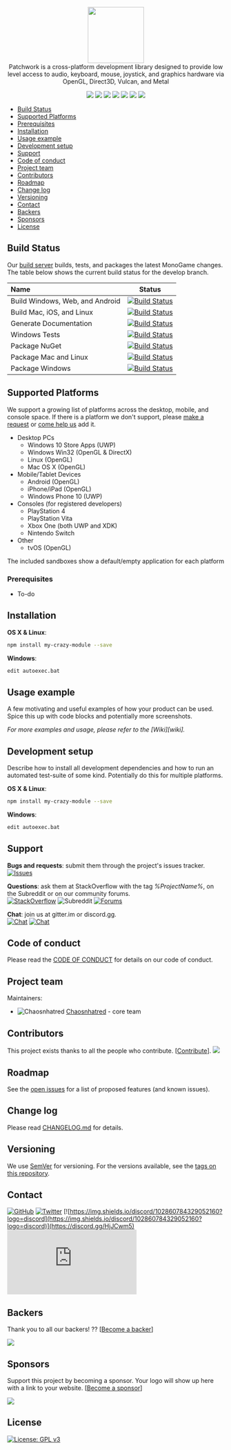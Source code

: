 
<p align="center">
    <img src="https://placeholder.pics/svg/500x200/DEDEDE/555555/Project%20Name"
        height="130"><br>
    Patchwork is a cross-platform development library designed
to provide low level access to audio, keyboard, mouse, joystick, and graphics
hardware via OpenGL, Direct3D, Vulcan, and Metal
</p>
<p align="center">
    <a href="https://github.com/%USER%/%ProjectName%/graphs/contributors" alt="Contributors">
        <img src="https://img.shields.io/github/contributors/%USER%/%ProjectName%" /></a>
    <a href="#backers" alt="Backers on Open Collective">
        <img src="https://img.shields.io/opencollective/backers/%ProjectName%" /></a>
    <a href="#sponsors" alt="Sponsors on Open Collective">
        <img src="https://img.shields.io/opencollective/sponsors/%ProjectName%" /></a>
    <a href="https://github.com/badges/shields/pulse" alt="Activity">
        <img src="https://img.shields.io/github/commit-activity/m/%USER%/%ProjectName%" /></a>
            <a href="#">
            <img src="https://img.shields.io/github/last-commit/%USER%/%ProjectName%"></a>
            <a href="https://github.com/%USER%/%ProjectName%/releases">
           <img src="https://img.shields.io/github/v/release/%USER%/%ProjectName%"></a>
      <a href="#">
          <img src="https://img.shields.io/github/release-date/%USER%/%ProjectName%?label=last release date"></a>
</p>

 * [Build Status](#build-status)
 * [Supported Platforms](#supported-platforms)
 * [Prerequisites](#prerequisites)
 * [Installation](#installation)
 * [Usage example](#usage-example)
 * [Development setup](#development-setup)
 * [Support](#support)
 * [Code of conduct](#code-of-conduct)
 * [Project team](#project-team)
 * [Contributors](#contributors)
 * [Roadmap](#roadmap)
 * [Change log](#change-log)
 * [Versioning](#versioning)
 * [Contact](#contact)
 * [Backers](#backers)
 * [Sponsors](#sponsors)
 * [License](#license)
 
 ## Build Status

Our [build server](%BUILDSERVER%) builds, tests, and packages the latest MonoGame changes.  The table below shows the current build status for the develop branch.

| Name  | Status |
|:---|--------|
| Build Windows, Web, and Android | [![Build Status](http://teamcity.monogame.net/app/rest/builds/buildType:MonoGame_DevelopWin/statusIcon)](http://teamcity.monogame.net/viewType.html?buildTypeId=MonoGame_DevelopWin&guest=1) |
| Build Mac, iOS, and Linux | [![Build Status](http://teamcity.monogame.net/app/rest/builds/buildType:MonoGame_DevelopMac/statusIcon)](http://teamcity.monogame.net/viewType.html?buildTypeId=MonoGame_DevelopMac&guest=1) |
| Generate Documentation | [![Build Status](http://teamcity.monogame.net/app/rest/builds/buildType:MonoGame_GenerateDocumentation/statusIcon)](http://teamcity.monogame.net/viewType.html?buildTypeId=MonoGame_GenerateDocumentation&guest=1) |
| Windows Tests | [![Build Status](http://teamcity.monogame.net/app/rest/builds/buildType:MonoGame_TestWindows/statusIcon)](http://teamcity.monogame.net/viewType.html?buildTypeId=MonoGame_TestWindows&guest=1) |
| Package NuGet | [![Build Status](http://teamcity.monogame.net/app/rest/builds/buildType:MonoGame_PackageNuGet/statusIcon)](http://teamcity.monogame.net/viewType.html?buildTypeId=MonoGame_PackageNuGet&guest=1) |
| Package Mac and Linux | [![Build Status](http://teamcity.monogame.net/app/rest/builds/buildType:MonoGame_PackageMacAndLinux/statusIcon)](http://teamcity.monogame.net/viewType.html?buildTypeId=MonoGame_PackageMacAndLinux&guest=1) |
| Package Windows | [![Build Status](http://teamcity.monogame.net/app/rest/builds/buildType:MonoGame_PackagingWindows/statusIcon)](http://teamcity.monogame.net/viewType.html?buildTypeId=MonoGame_PackagingWindows&guest=1) |


## Supported Platforms

We support a growing list of platforms across the desktop, mobile, and console space.  If there is a platform we don't support, please [make a request](https://github.com/MonoGame/MonoGame/issues) or [come help us](CONTRIBUTING.md) add it.

 * Desktop PCs
   * Windows 10 Store Apps (UWP)
   * Windows Win32 (OpenGL & DirectX)
   * Linux (OpenGL)
   * Mac OS X (OpenGL)
 * Mobile/Tablet Devices
   * Android (OpenGL)
   * iPhone/iPad (OpenGL)
   * Windows Phone 10 (UWP)
 * Consoles (for registered developers)
   * PlayStation 4
   * PlayStation Vita
   * Xbox One (both UWP and XDK)
   * Nintendo Switch
 * Other
   * tvOS (OpenGL)

The included sandboxes show a default/empty application for each platform

### Prerequisites
* To-do

## Installation

__OS X & Linux__:

```sh
npm install my-crazy-module --save
```

__Windows__:

```sh
edit autoexec.bat
```

## Usage example

A few motivating and useful examples of how your product can be used. Spice this up with code blocks and potentially more screenshots.

_For more examples and usage, please refer to the [Wiki][wiki]._

## Development setup

Describe how to install all development dependencies and how to run an automated test-suite of some kind. Potentially do this for multiple platforms.

__OS X & Linux__:

```sh
npm install my-crazy-module --save
```

__Windows__:

```sh
edit autoexec.bat
```

## Support

__Bugs and requests__: submit them through the project's issues tracker.<br>
[![Issues](https://img.shields.io/github/issues-raw/%USER%/%ProjectName%?logo=github)]( https://github.com/%USER%/%ProjectName%/issues )

__Questions__: ask them at StackOverflow with the tag *%ProjectName%*, on the Subreddit or on our community forums.<br>
[![StackOverflow](https://img.shields.io/stackexchange/stackoverflow/t/%ProjectName%?logo=stackoverflow)]( http://stackoverflow.com/questions/tagged/%USER%/%ProjectName% )
![Subreddit](https://img.shields.io/reddit/subreddit-subscribers/%ProjectName%?logo=reddit)
[![Forums](https://img.shields.io/badge/forums-forums-yellowgreen)]()

__Chat__: join us at gitter.im or discord.gg.<br>
[![Chat](https://img.shields.io/gitter/room/nwjs/nsjs?label=gitter.im&logo=gitter)]( https://gitter.im/%USER%/%ProjectName% )
[![Chat](https://img.shields.io/discord/308323056592486420?logo=discord&label=discord.gg)](https://discord.gg/HjJCwm5)

## Code of conduct

Please read the [CODE OF CONDUCT](CODE_OF_CONDUCT.md) for details on our code of conduct.

## Project team

Maintainers:
- ![Chaosnhatred](https://github.com/chaosnhatred.png?size=20) [Chaosnhatred](https://github.com/chaosnhatred)  - core team

## Contributors

This project exists thanks to all the people who contribute. [[Contribute](CONTRIBUTING.md)].
<a href="https://github.com/%USER%/%ProjectName%/graphs/contributors"><img src="https://opencollective.com/%ProjectName%/contributors.svg?width=890" /></a>

## Roadmap

See the [open issues](https://github.com/%USER%/%ProjectName%/issues) for a list of proposed features (and known issues).

## Change log

Please read [CHANGELOG.md](CHANGELOG.md) for details.

## Versioning
We use [SemVer](http://semver.org/) for versioning.
For the versions available, see the [tags on this repository](https://github.com/chaosnhatred/epa-envirofacts-api/tags).

## Contact
[![GitHub](https://img.shields.io/github/followers/chaosnhatred?label=%40Chaosnhatred&logo=github)]()
[![Twitter](https://img.shields.io/twitter/follow/chaosnhatred?logo=twitter&style=flat&label=%40Chaosnhatred)](https://twitter.com/chaosnhatred)
[![https://img.shields.io/discord/102860784329052160?logo=discord](https://img.shields.io/discord/102860784329052160?logo=discord)](https://discord.gg/HjJCwm5)
[![gitter.gg](https://img.shields.io/gitter/room/nwjs/nw.js?logo=gitter)](https://gitter.im/MonoGame/MonoGame)

## Backers

Thank you to all our backers! ?? [[Become a backer](https://opencollective.com/%ProjectName%#backer)]

<a href="https://opencollective.com/%ProjectName%#backers" target="_blank"><img src="https://opencollective.com/%ProjectName%/backers.svg?width=890"></a>

## Sponsors

Support this project by becoming a sponsor. Your logo will show up here with a link to your website. [[Become a sponsor](https://opencollective.com/%ProjectName%#sponsor)]

<a href="https://opencollective.com/%ProjectName%/sponsor/0/website" target="_blank"><img src="https://opencollective.com/%ProjectName%/sponsor/0/avatar.svg"></a>

## License

[![License: GPL v3](https://img.shields.io/badge/License-GPL%20v3-blue.svg)](https://www.gnu.org/licenses/gpl-3.0)
